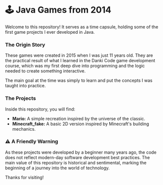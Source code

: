 # 🕹️ Java Games from 2014

Welcome to this repository! It serves as a time capsule, holding some of the first game projects I ever developed in Java.

### The Origin Story

These games were created in 2015 when I was just 11 years old. They are the practical result of what I learned in the Danki Code game development course, which was my first deep dive into programming and the logic needed to create something interactive.

The main goal at the time was simply to learn and put the concepts I was taught into practice.

### The Projects

Inside this repository, you will find:

* **Mario:** A simple recreation inspired by the universe of the classic.
* **Minecraft_fake:** A basic 2D version inspired by Minecraft's building mechanics.

### ⚠️ A Friendly Warning

As these projects were developed by a beginner many years ago, the code does not reflect modern-day software development best practices. The main value of this repository is historical and sentimental, marking the beginning of a journey into the world of technology.

Thanks for visiting!
